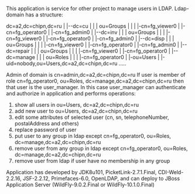 This application is service for other project to manage users in LDAP.
Ldap-domain has a structure:

dc=a2,dc=chipn,dc=ru
|
|--dc=cu
|   |
|   ou=Groups
|   |
|   |-cn=fg_viewer0
|   |-cn=fg_operator0
|   |-cn=fg_admin0
|
|--dc=inv
|   |
|   ou=Groups
|   |
|   |-cn=fg_viewer0
|   |-cn=fg_operator0
|   |-cn=fg_admin0
|
|--dc=disp
|   |
|   ou=Groups
|   |
|   |-cn=fg_viewer0
|   |-cn=fg_operator0
|   |-cn=fg_admin0
|
|--dc=repair
|   |
|   ou=Groups
|   |
|   |-cn=fg_viewer0
|   |-cn=fg_operator0
|
|--dc=manage
|   |
|   ou=Roles
|   |
|   |-cn=fg_operator0
|
|-ou=Users
   |
   |-uid=nobody,ou=Users,dc=a2,dc=chipn,dc=ru
    ..... <other users>

Admin of domain is cn=admin,dc=a2,dc=chipn,dc=ru
If user is member of role cn=fg_operator0, ou=Roles, dc=manage,dc=a2,dc=chipn,dc=ru
then that user is the user_manager.
In this case user_manager can authenticate and authorize in application and performs operations:
1. show all users in ou=Users, dc=a2,dc=chipn,dc=ru
2. add new user to ou=Users, dc=a2,dc=chipn,dc=ru
3. edit some attributes of selected user (cn, sn, telephoneNumber, postalAddress and others)
4. replace password of user
5. put user to any group in ldap except cn=fg_operator0, ou=Roles, dc=manage,dc=a2,dc=chipn,dc=ru
6. remove user from any group in ldap except cn=fg_operator0, ou=Roles, dc=manage,dc=a2,dc=chipn,dc=ru
7. remove user from ldap if user have no membership in any group

Application has developed by JDK8u101, PicketLink-2.7.1.Final, CDI-Weld-2.2.16,
JSF-2.2.12, Primefaces-6.0, OpenLDAP, and can deploy to JBoss Application Server
(WildFly-9.0.2.Final or WildFly-10.1.0.Final)



